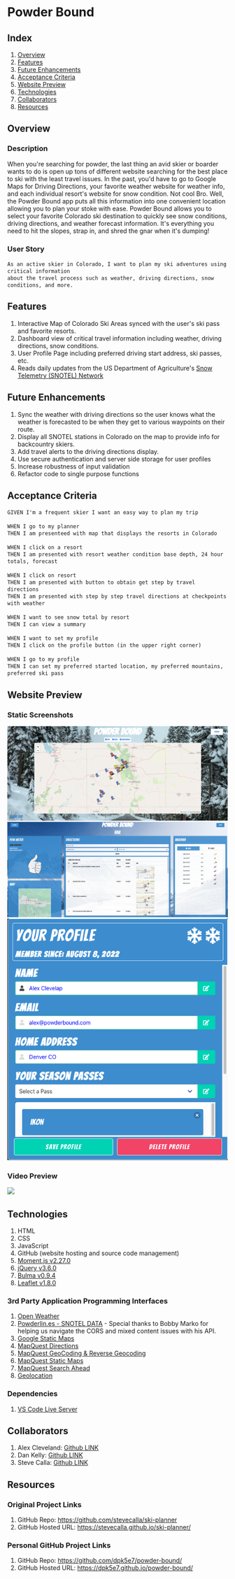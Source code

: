 # Powder Bound

## Index

1. [Overview](#overview)
2. [Features](#features)
3. [Future Enhancements](#future-enhancements)
4. [Acceptance Criteria](#acceptance-criteria)
5. [Website Preview](#website-preview)
6. [Technologies](#technologies)
7. [Collaborators](#collaborators)
8. [Resources](#resources)

## Overview

### Description

When you're searching for powder, the last thing an avid skier or boarder wants to do is open up tons of different website searching for the best place to ski with the least travel issues. In the past, you'd have to go to Google Maps for Driving Directions, your favorite weather website for weather info, and each individual resort's website for snow condition. Not cool Bro. Well, the Powder Bound app puts all this information into one convenient location allowing you to plan your stoke with ease. Powder Bound allows you to select your favorite Colorado ski destination to quickly see snow conditions, driving directions, and weather forecast information. It's everything you need to hit the slopes, strap in, and shred the gnar when it's dumping!

### User Story

```
As an active skier in Colorado, I want to plan my ski adventures using critical information
about the travel process such as weather, driving directions, snow conditions, and more.
```

## Features

1. Interactive Map of Colorado Ski Areas synced with the user's ski pass and favorite resorts.
2. Dashboard view of critical travel information including weather, driving directions, snow conditions.
3. User Profile Page including preferred driving start address, ski passes, etc.
4. Reads daily updates from the US Department of Agriculture's [Snow Telemetry (SNOTEL) Network](https://www.nrcs.usda.gov/wps/portal/wcc/home/aboutUs/monitoringPrograms/automatedSnowMonitoring/)

## Future Enhancements

1. Sync the weather with driving directions so the user knows what the weather is forecasted to be when they get to various waypoints on their route.
2. Display all SNOTEL stations in Colorado on the map to provide info for backcountry skiers.
3. Add travel alerts to the driving directions display.
4. Use secure authentication and server side storage for user profiles
5. Increase robustness of input validation
6. Refactor code to single purpose functions

## Acceptance Criteria

```
GIVEN I'm a frequent skier I want an easy way to plan my trip

WHEN I go to my planner
THEN I am presenteed with map that displays the resorts in Colorado

WHEN I click on a resort
THEN I am presented with resort weather condition base depth, 24 hour totals, forecast

WHEN I click on resort
THEN I am presented with button to obtain get step by travel directions
THEN I am presented with step by step travel directions at checkpoints with weather

WHEN I want to see snow total by resort
THEN I can view a summary

WHEN I want to set my profile
THEN I click on the profile button (in the upper right corner)

WHEN I go to my profile
THEN I can set my preferred started location, my preferred mountains, preferred ski pass

```

## Website Preview

### Static Screenshots

<img alt="Map" src="./assets/images/screenshot_map.png">
<img alt="Dashboard" src="./assets/images/screenshot_dashboard.png">
<img alt="Profile" src="./assets/images/screenshot_profile.png">

### Video Preview

<img src="./assets/images/powder-bound.gif" width="" height=""/>

## Technologies

1. HTML
2. CSS
3. JavaScript
4. GitHub (website hosting and source code management)
5. [Moment.js v2.27.0](https://momentjs.com/)
6. [jQuery v3.6.0](https://jquery.com/)
7. [Bulma v0.9.4](https://bulma.io/)
8. [Leaflet v1.8.0](https://leafletjs.com/)

### 3rd Party Application Programming Interfaces

1. [Open Weather](https://openweathermap.org/api/one-call-3)
2. [Powderlin.es - SNOTEL DATA](http://powderlin.es/api.html) - Special thanks to Bobby Marko for helping us navigate the CORS and mixed content issues with his API.
3. [Google Static Maps](https://developers.google.com/maps/documentation/maps-static/overview)
4. [MapQuest Directions](https://developer.mapquest.com/documentation/directions-api/)
5. [MapQuest GeoCoding & Reverse Geocoding](https://developer.mapquest.com/documentation/geocoding-api/)
6. [MapQuest Static Maps](https://developer.mapquest.com/documentation/static-map-api/v5/)
7. [MapQuest Search Ahead](https://developer.mapquest.com/documentation/searchahead-api/)
8. [Geolocation](https://developer.mozilla.org/en-US/docs/Web/API/Geolocation_API)

### Dependencies

1. [VS Code Live Server](https://ritwickdey.github.io/vscode-live-server/)

## Collaborators

1. Alex Cleveland: [Github LINK](https://github.com/AClevel5/)
2. Dan Kelly: [Github LINK](https://github.com/dpk5e7)
3. Steve Calla: [Github LINK](https://github.com/stevecalla)

## Resources

### Original Project Links

1. GitHub Repo: <https://github.com/stevecalla/ski-planner>
2. GitHub Hosted URL: <https://stevecalla.github.io/ski-planner/>

### Personal GitHub Project Links

1. GitHub Repo: <https://github.com/dpk5e7/powder-bound/>
2. GitHub Hosted URL: <https://dpk5e7.github.io/powder-bound/>
